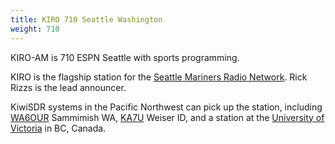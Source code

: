 ```yaml
---
title: KIRO 710 Seattle Washington
weight: 710
---
```

KIRO-AM is 710 ESPN Seattle with sports programming.

KIRO is the flagship station for the [Seattle Mariners Radio Network].
Rick Rizzs is the lead announcer.

KiwiSDR systems in the Pacific Northwest can pick up the
station, including [WA6OUR] Sammimish WA, [KA7U] Weiser ID,
and a station at the [University of Victoria] in BC, Canada.

[Seattle Mariners Radio Network]:https://www.wikiwand.com/en/Seattle_Mariners_Radio_Network
[WA6OUR]:http://24.17.196.180:8073/?f=710.00amz10
[University of Victoria]:http://kiwisdr.ece.uvic.ca:8073/?f=710.00amz10
[KA7U]:http://ka7u.no-ip.org:8073/?f=710.00amz10

